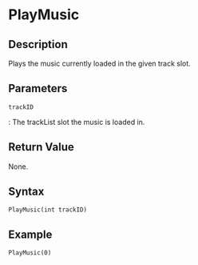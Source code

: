 # PlayMusic

## Description
Plays the music currently loaded in the given track slot.

## Parameters
`trackID`

:   The trackList slot the music is loaded in.

## Return Value
None.

## Syntax
```
PlayMusic(int trackID)
```

## Example
```
PlayMusic(0)
```